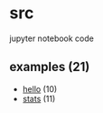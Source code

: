 # src
jupyter notebook code


## examples (21)
+ [hello](hello/README.md) (10)
+ [stats](stats/README.md) (11)